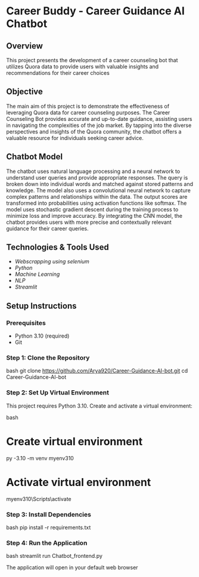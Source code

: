 # Career Buddy - Career Guidance AI Chatbot

## Overview
This project presents the development of a career counseling bot that utilizes Quora data to 
provide users with valuable insights and recommendations for their career choices

## Objective
The main aim of this project is to demonstrate the effectiveness of leveraging Quora data for career 
counseling purposes. The Career Counseling Bot provides accurate and up-to-date guidance, 
assisting users in navigating the complexities of the job market. By tapping into the diverse 
perspectives and insights of the Quora community, the chatbot offers a valuable resource for 
individuals seeking career advice.

## Chatbot Model
The chatbot uses natural language processing and a neural network to understand user queries and provide appropriate responses. The query is broken down into individual words and matched against stored patterns and knowledge. The model also uses a convolutional neural network to capture complex patterns and relationships within the data. The output scores are transformed into probabilities using activation functions like softmax. The model uses stochastic gradient descent during the training process to minimize loss and improve accuracy. By integrating the CNN model, the chatbot provides users with more precise and contextually relevant guidance for their career queries.

## Technologies & Tools Used 
- *Webscrapping using selenium*
- *Python*
- *Machine Learning*
- *NLP*
- *Streamlit*

## Setup Instructions

### Prerequisites
- Python 3.10 (required)
- Git

### Step 1: Clone the Repository
bash
git clone https://github.com/Arya920/Career-Guidance-AI-bot.git
cd Career-Guidance-AI-bot

### Step 2: Set Up Virtual Environment
This project requires Python 3.10. Create and activate a virtual environment:

bash
# Create virtual environment
py -3.10 -m venv myenv310

# Activate virtual environment
myenv310\Scripts\activate
 

### Step 3: Install Dependencies
bash
pip install -r requirements.txt
 

### Step 4: Run the Application
bash
streamlit run Chatbot_frontend.py
 

The application will open in your default web browser